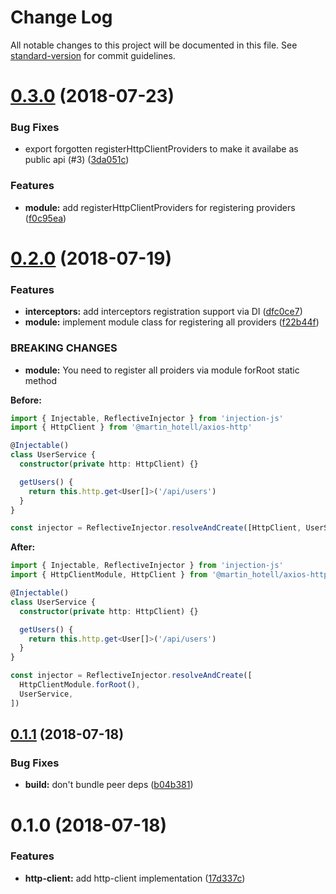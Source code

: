 # Change Log

All notable changes to this project will be documented in this file. See [standard-version](https://github.com/conventional-changelog/standard-version) for commit guidelines.

<a name="0.3.0"></a>

# [0.3.0](https://www.github.com/Hotell/axios-http/compare/v0.2.0...v0.3.0) (2018-07-23)

### Bug Fixes

- export forgotten registerHttpClientProviders to make it availabe as public api (#3) ([3da051c](https://www.github.com/Hotell/axios-http/commit/3da051c))

### Features

- **module:** add registerHttpClientProviders for registering providers ([f0c95ea](https://www.github.com/Hotell/axios-http/commit/f0c95ea))

<a name="0.2.0"></a>

# [0.2.0](https://www.github.com/Hotell/axios-http/compare/v0.1.1...v0.2.0) (2018-07-19)

### Features

- **interceptors:** add interceptors registration support via DI ([dfc0ce7](https://www.github.com/Hotell/axios-http/commit/dfc0ce7))
- **module:** implement module class for registering all providers ([f22b44f](https://www.github.com/Hotell/axios-http/commit/f22b44f))

### BREAKING CHANGES

- **module:** You need to register all proiders via module forRoot static method

**Before:**

```ts
import { Injectable, ReflectiveInjector } from 'injection-js'
import { HttpClient } from '@martin_hotell/axios-http'

@Injectable()
class UserService {
  constructor(private http: HttpClient) {}

  getUsers() {
    return this.http.get<User[]>('/api/users')
  }
}

const injector = ReflectiveInjector.resolveAndCreate([HttpClient, UserService])
```

**After:**

```ts
import { Injectable, ReflectiveInjector } from 'injection-js'
import { HttpClientModule, HttpClient } from '@martin_hotell/axios-http'

@Injectable()
class UserService {
  constructor(private http: HttpClient) {}

  getUsers() {
    return this.http.get<User[]>('/api/users')
  }
}

const injector = ReflectiveInjector.resolveAndCreate([
  HttpClientModule.forRoot(),
  UserService,
])
```

<a name="0.1.1"></a>

## [0.1.1](https://www.github.com/Hotell/axios-http/compare/v0.1.0...v0.1.1) (2018-07-18)

### Bug Fixes

- **build:** don't bundle peer deps ([b04b381](https://www.github.com/Hotell/axios-http/commit/b04b381))

<a name="0.1.0"></a>

# 0.1.0 (2018-07-18)

### Features

- **http-client:** add http-client implementation ([17d337c](https://www.github.com/Hotell/axios-http/commit/17d337c))
